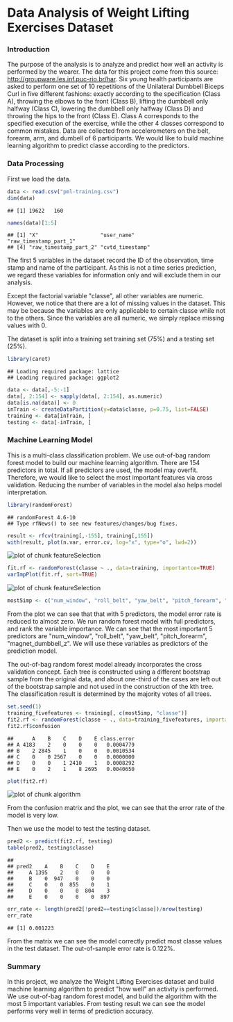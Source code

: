 Data Analysis of Weight Lifting Exercises Dataset
========================================================
### Introduction
The purpose of the analysis is to analyze and predict how well an activity is performed by the wearer. The data for this project come from this source: http://groupware.les.inf.puc-rio.br/har. Six young health participants are asked to perform one set of 10 repetitions of the Unilateral Dumbbell Biceps Curl in five different fashions: exactly according to the specification (Class A), throwing the elbows to the front (Class B), lifting the dumbbell only halfway (Class C), lowering the dumbbell only halfway (Class D) and throwing the hips to the front (Class E). Class A corresponds to the specified execution of the exercise, while the other 4 classes correspond to common mistakes. Data are collected from accelerometers on the belt, forearm, arm, and dumbell of 6 participants. We would like to build machine learning algorithm to predict classe according to the predictors.

### Data Processing
First we load the data.

```r
data <- read.csv("pml-training.csv")
dim(data)
```

```
## [1] 19622   160
```

```r
names(data)[1:5]
```

```
## [1] "X"                    "user_name"            "raw_timestamp_part_1"
## [4] "raw_timestamp_part_2" "cvtd_timestamp"
```

The first 5 variables in the dataset record the ID of the observation, time stamp and name of the participant. As this is not a time series prediction, we regard these variables for information only and will exclude them in our analysis. 

Except the factorial variable "classe", all other variables are numeric. However, we notice that there are a lot of missing values in the dataset. This may be because the variables are only applicable to certain classe while not to the others. Since the variables are all numeric, we simply replace missing values with 0.

The dataset is split into a training set training set (75%) and a testing set (25%).


```r
library(caret)
```

```
## Loading required package: lattice
## Loading required package: ggplot2
```

```r
data <- data[,-5:-1]
data[, 2:154] <- sapply(data[, 2:154], as.numeric)
data[is.na(data)] <- 0
inTrain <- createDataPartition(y=data$classe, p=0.75, list=FALSE)
training <- data[inTrain, ]
testing <- data[-inTrain, ]
```

### Machine Learning Model
This is a multi-class classification problem. We use out-of-bag random forest model to build our machine learning algorithm. There are 154 predictors in total. If all predictors are used, the model may overfit. Therefore, we would like to select the most important features via cross validation. Reducing the number of variables in the model also helps model interpretation.


```r
library(randomForest)
```

```
## randomForest 4.6-10
## Type rfNews() to see new features/changes/bug fixes.
```

```r
result <- rfcv(training[,-155], training[,155])
with(result, plot(n.var, error.cv, log="x", type="o", lwd=2))
```

![plot of chunk featureSelection](figure/featureSelection1.png) 

```r
fit.rf <- randomForest(classe ~ ., data=training, importantce=TRUE)
varImpPlot(fit.rf, sort=TRUE)
```

![plot of chunk featureSelection](figure/featureSelection2.png) 

```r
most5imp <- c("num_window", "roll_belt", "yaw_belt", "pitch_forearm", "magnet_dumbbell_z")
```
From the plot we can see that that with 5 predictors, the model error rate is reduced to almost zero. We run random forest model with full predictors, and rank the variable importance. We can see that the most important 5 predictors are "num_window", "roll_belt", "yaw_belt", "pitch_forearm", "magnet_dumbbell_z". We will use these variables as predictors of the prediction model. 

The out-of-bag random forest model already incorporates the cross validation concept. Each tree is constructed using a different bootstrap sample from the original data, and about one-third of the cases are left out of the bootstrap sample and not used in the construction of the kth tree. The classification result is determined by the majority votes of all trees.  

```r
set.seed(1)
training_fivefeatures <- training[, c(most5imp, "classe")]
fit2.rf <- randomForest(classe ~ ., data=training_fivefeatures, importance=TRUE)
fit2.rf$confusion
```

```
##      A    B    C    D    E class.error
## A 4183    2    0    0    0   0.0004779
## B    2 2845    1    0    0   0.0010534
## C    0    0 2567    0    0   0.0000000
## D    0    0    1 2410    1   0.0008292
## E    0    2    1    8 2695   0.0040650
```

```r
plot(fit2.rf)
```

![plot of chunk algorithm](figure/algorithm.png) 

From the confusion matrix and the plot, we can see that the error rate of the model is very low.  

Then we use the model to test the testing dataset.

```r
pred2 <- predict(fit2.rf, testing)
table(pred2, testing$classe)
```

```
##      
## pred2    A    B    C    D    E
##     A 1395    2    0    0    0
##     B    0  947    0    0    0
##     C    0    0  855    0    1
##     D    0    0    0  804    3
##     E    0    0    0    0  897
```

```r
err_rate <- length(pred2[!pred2==testing$classe])/nrow(testing)
err_rate
```

```
## [1] 0.001223
```

From the matrix we can see the model correctly predict most classe values in the test dataset. The out-of-sample error rate is 0.122%.

### Summary
In this project, we analyze the Weight Lifting Exercises dataset and build machine learning algorithm to predict "how well" an activity is performed. We use out-of-bag random forest model, and build the algorithm with the most 5 important variables. From testing result we can see the model performs very well in terms of prediction accuracy.
